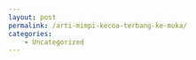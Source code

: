 ```yaml
---
layout: post
permalink: /arti-mimpi-kecoa-terbang-ke-muka/
categories:
    - Uncategorized
---
```


